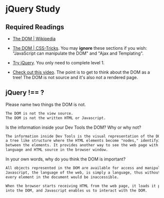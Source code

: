 # jQuery Study

## Required Readings

-   [The DOM | Wikipedia](https://en.wikipedia.org/wiki/Document_Object_Model)

-   [The DOM | CSS-Tricks](https://css-tricks.com/dom/). You may **ignore**
    these sections if you wish: "JavaScript can manipulate the DOM" and "Ajax
    and Templating".

-   [Try jQuery](http://try.jquery.com/). You only need to complete level 1.

-   [Check out this video](https://www.youtube.com/watch?v=n1cKlKM3jYI). The
point is to get to think about the DOM as a tree! The DOM is not source and
it's also not a rendered page.

## jQuery !== ?

Please name two things the DOM is not.

```md
The DOM is not the view source.
The DOM is not the written HTML or Javascript.
```

Is the information inside your Dev Tools the DOM? Why or why not?

```md
The information inside Dev Tools is the visual representation of the DOM. It resembles
a tree like structure where the HTML elements become "nodes," identifying a relationship
between the elements. It provides another way to see the web page with scripting
language and HTML source in the browser window.
```

In your own words, why do you think the DOM is important?

```md
All objects represented in the DOM are available for access and manipulation.
Javascript, the language of the web, is simply a language, thus without the DOM
every element in the document would be inaccessible.

When the browser starts receiving HTML from the web page, it loads it pieces by piece
into the DOM, and Javascript enables us to interact with the DOM.
```
